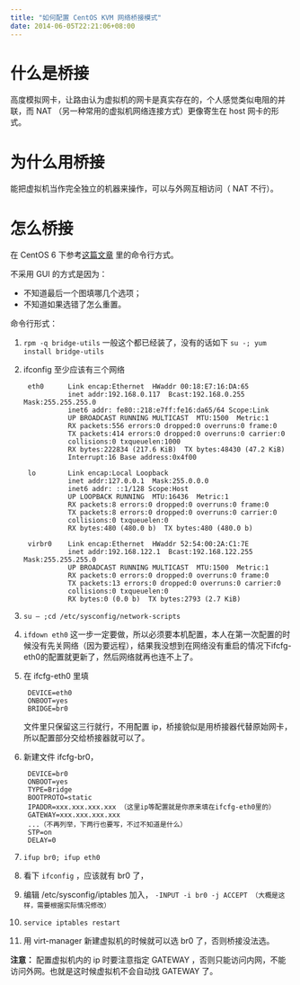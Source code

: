 ```yaml
---
title: "如何配置 CentOS KVM 网络桥接模式"
date: 2014-06-05T22:21:06+08:00
---
```


# 什么是桥接

高度模拟网卡，让路由认为虚拟机的网卡是真实存在的，个人感觉类似电阻的并联，而 NAT （另一种常用的虚拟机网络连接方式）更像寄生在 host 网卡的形式。

# 为什么用桥接

能把虚拟机当作完全独立的机器来操作，可以与外网互相访问（ NAT 不行）。

# 怎么桥接

在 CentOS 6 下参考[这篇文章](http://www.techotopia.com/index.php/Creating_a_CentOS_6_KVM_Networked_Bridge_Interface)
里的命令行方式。

不采用 GUI 的方式是因为：

* 不知道最后一个图填哪几个选项；
* 不知道如果选错了怎么重置。

命令行形式：

1. `rpm -q bridge-utils`
    一般这个都已经装了，没有的话如下 `su -; yum install bridge-utils`

1. ifconfig 至少应该有三个网络
    ```text
     eth0      Link encap:Ethernet  HWaddr 00:18:E7:16:DA:65
               inet addr:192.168.0.117  Bcast:192.168.0.255  Mask:255.255.255.0
               inet6 addr: fe80::218:e7ff:fe16:da65/64 Scope:Link
               UP BROADCAST RUNNING MULTICAST  MTU:1500  Metric:1
               RX packets:556 errors:0 dropped:0 overruns:0 frame:0
               TX packets:414 errors:0 dropped:0 overruns:0 carrier:0
               collisions:0 txqueuelen:1000
               RX bytes:222834 (217.6 KiB)  TX bytes:48430 (47.2 KiB)
               Interrupt:16 Base address:0x4f00

     lo        Link encap:Local Loopback
               inet addr:127.0.0.1  Mask:255.0.0.0
               inet6 addr: ::1/128 Scope:Host
               UP LOOPBACK RUNNING  MTU:16436  Metric:1
               RX packets:8 errors:0 dropped:0 overruns:0 frame:0
               TX packets:8 errors:0 dropped:0 overruns:0 carrier:0
               collisions:0 txqueuelen:0
               RX bytes:480 (480.0 b)  TX bytes:480 (480.0 b)

     virbr0    Link encap:Ethernet  HWaddr 52:54:00:2A:C1:7E
               inet addr:192.168.122.1  Bcast:192.168.122.255  Mask:255.255.255.0
               UP BROADCAST RUNNING MULTICAST  MTU:1500  Metric:1
               RX packets:0 errors:0 dropped:0 overruns:0 frame:0
               TX packets:13 errors:0 dropped:0 overruns:0 carrier:0
               collisions:0 txqueuelen:0
               RX bytes:0 (0.0 b)  TX bytes:2793 (2.7 KiB)
    ```
1. `su – ;cd /etc/sysconfig/network-scripts`
1. `ifdown eth0`
    这一步一定要做，所以必须要本机配置，本人在第一次配置的时候没有先关网络（因为要远程），结果我没想到在网络没有重启的情况下ifcfg-eth0的配置就更新了，然后网络就再也连不上了。
1. 在 ifcfg-eth0 里填
    ```text
     DEVICE=eth0
     ONBOOT=yes
     BRIDGE=br0
    ```
    文件里只保留这三行就行，不用配置 ip，桥接貌似是用桥接器代替原始网卡，所以配置部分交给桥接器就可以了。
1. 新建文件 ifcfg-br0，
    ```text
     DEVICE=br0
     ONBOOT=yes
     TYPE=Bridge
     BOOTPROTO=static
     IPADDR=xxx.xxx.xxx.xxx （这里ip等配置就是你原来填在ifcfg-eth0里的）
     GATEWAY=xxx.xxx.xxx.xxx
     ...（不再列举，下两行也要写，不过不知道是什么）
     STP=on
     DELAY=0
    ```
1. `ifup br0; ifup eth0`
1. 看下 `ifconfig` ，应该就有 br0 了，
1. 编辑 /etc/sysconfig/iptables 加入，
    `-INPUT -i br0 -j ACCEPT （大概是这样，需要根据实际情况修改）`
1. `service iptables restart`
1. 用 virt-manager 新建虚拟机的时候就可以选 br0 了，否则桥接没法选。

**注意：** 配置虚拟机内的 ip 时要注意指定 GATEWAY ，否则只能访问内网，不能访问外网。也就是这时候虚拟机不会自动找 GATEWAY 了。
